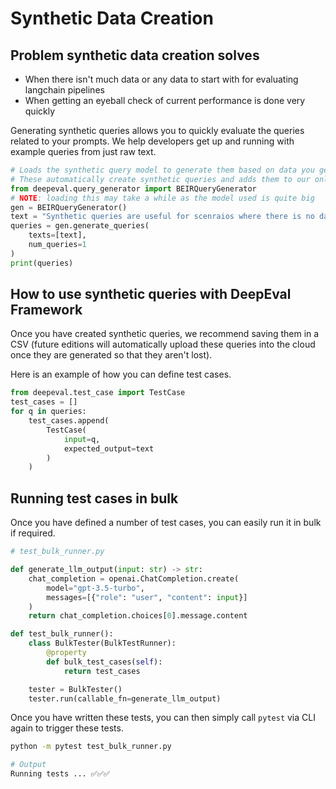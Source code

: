 # Synthetic Data Creation

## Problem synthetic data creation solves

- When there isn't much data or any data to start with for evaluating langchain pipelines
- When getting an eyeball check of current performance is done very quickly

Generating synthetic queries allows you to quickly evaluate the queries related to your prompts.
We help developers get up and running with example queries from just raw text.

```python
# Loads the synthetic query model to generate them based on data you get.
# These automatically create synthetic queries and adds them to our online database
from deepeval.query_generator import BEIRQueryGenerator
# NOTE: loading this may take a while as the model used is quite big
gen = BEIRQueryGenerator()
text = "Synthetic queries are useful for scenraios where there is no data."
queries = gen.generate_queries(
    texts=[text],
    num_queries=1
)
print(queries)
```

## How to use synthetic queries with DeepEval Framework

Once you have created synthetic queries, we recommend saving them in a CSV (future editions will automatically upload these queries into the cloud once they are generated so that they aren't lost).

Here is an example of how you can define test cases.

```python
from deepeval.test_case import TestCase
test_cases = []
for q in queries:
    test_cases.append(
        TestCase(
            input=q,
            expected_output=text
        )
    )
```

## Running test cases in bulk

Once you have defined a number of test cases, you can easily run it in bulk if required.

```python
# test_bulk_runner.py

def generate_llm_output(input: str) -> str:
    chat_completion = openai.ChatCompletion.create(
        model="gpt-3.5-turbo", 
        messages=[{"role": "user", "content": input}]
    )
    return chat_completion.choices[0].message.content

def test_bulk_runner():
    class BulkTester(BulkTestRunner):
        @property
        def bulk_test_cases(self):
            return test_cases

    tester = BulkTester()
    tester.run(callable_fn=generate_llm_output)

```

Once you have written these tests, you can then simply call `pytest` via CLI again to trigger these tests.

```bash
python -m pytest test_bulk_runner.py

# Output
Running tests ... ✅✅✅
```


